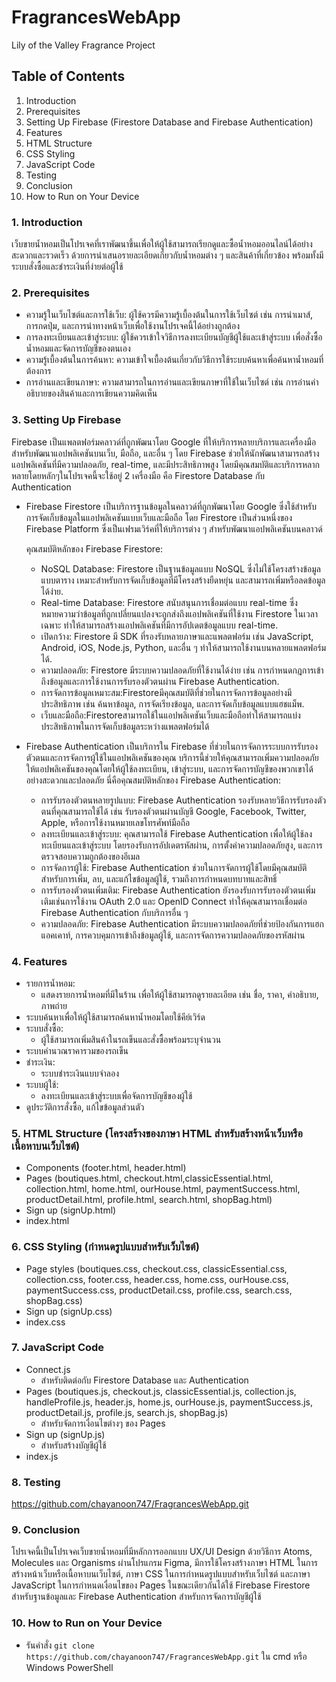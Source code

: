 ﻿# FragrancesWebApp
 Lily of the Valley Fragrance Project

 ## Table of Contents
  1. Introduction
  2. Prerequisites 
  3. Setting Up Firebase (Firestore Database and Firebase Authentication)
  4. Features
  5. HTML Structure
  6. CSS Styling
  7. JavaScript Code
  8. Testing
  9. Conclusion
  10. How to Run on Your Device

### 1. Introduction
เว็บขายน้ำหอมเป็นโปรเจคที่เราพัฒนาขึ้นเพื่อให้ผู้ใช้สามารถเรียกดูและซื้อน้ำหอมออนไลน์ได้อย่างสะดวกและรวดเร็ว ด้วยการนำเสนอรายละเอียดเกี่ยวกับน้ำหอมต่าง ๆ และสินค้าที่เกี่ยวข้อง พร้อมทั้งมีระบบสั่งซื้อและชำระเงินที่ง่ายต่อผู้ใช้

### 2. Prerequisites
  - ความรู้ในเว็บไซต์และการใช้เว็บ: ผู้ใช้ควรมีความรู้เบื้องต้นในการใช้เว็บไซต์ เช่น การนำเมาส์, การกดปุ่ม, และการนำทางหน้าเว็บเพื่อใช้งานโปรเจคนี้ได้อย่างถูกต้อง
  - การลงทะเบียนและเข้าสู่ระบบ: ผู้ใช้ควรเข้าใจวิธีการลงทะเบียนบัญชีผู้ใช้และเข้าสู่ระบบ เพื่อสั่งซื้อน้ำหอมและจัดการบัญชีของตนเอง
  - ความรู้เบื้องต้นในการค้นหา: ความเข้าใจเบื้องต้นเกี่ยวกับวิธีการใช้ระบบค้นหาเพื่อค้นหาน้ำหอมที่ต้องการ
  - การอ่านและเขียนภาษา: ความสามารถในการอ่านและเขียนภาษาที่ใช้ในเว็บไซต์ เช่น การอ่านคำอธิบายของสินค้าและการเขียนความคิดเห็น

### 3. Setting Up Firebase
Firebase เป็นแพลตฟอร์มคลาวด์ที่ถูกพัฒนาโดย Google ที่ให้บริการหลายบริการและเครื่องมือสำหรับพัฒนาแอปพลิเคชันบนเว็บ, มือถือ, และอื่น ๆ โดย Firebase ช่วยให้นักพัฒนาสามารถสร้างแอปพลิเคชันที่มีความปลอดภัย, real-time, และมีประสิทธิภาพสูง โดยมีคุณสมบัติและบริการหลากหลายโดยหลักๆในโปรเจคนี้จะใช้อยู่ 2 เครื่องมือ คือ Firestore Database กับ Authentication
- Firebase Firestore เป็นบริการฐานข้อมูลในคลาวด์ที่ถูกพัฒนาโดย Google ซึ่งใช้สำหรับการจัดเก็บข้อมูลในแอปพลิเคชันแบบเว็บและมือถือ โดย Firestore เป็นส่วนหนึ่งของ Firebase Platform ซึ่งเป็นเฟรมเวิร์คที่ให้บริการต่าง ๆ สำหรับพัฒนาแอปพลิเคชันบนคลาวด์


    คุณสมบัติหลักของ Firebase Firestore:
    - NoSQL Database: Firestore เป็นฐานข้อมูลแบบ NoSQL ซึ่งไม่ใช้โครงสร้างข้อมูลแบบตาราง เหมาะสำหรับการจัดเก็บข้อมูลที่มีโครงสร้างยืดหยุ่น และสามารถเพิ่มหรือลดข้อมูลได้ง่าย.
    - Real-time Database: Firestore สนับสนุนการเชื่อมต่อแบบ real-time ซึ่งหมายความว่าข้อมูลที่ถูกเปลี่ยนแปลงจะถูกส่งถึงแอปพลิเคชันที่ใช้งาน Firestore ในเวลาเฉพาะ ทำให้สามารถสร้างแอปพลิเคชันที่มีการอัปเดตข้อมูลแบบ real-time.
    - เปิดกว้าง: Firestore มี SDK ที่รองรับหลายภาษาและแพลตฟอร์ม เช่น JavaScript, Android, iOS, Node.js, Python, และอื่น ๆ ทำให้สามารถใช้งานบนหลายแพลตฟอร์มได้.
    - ความปลอดภัย: Firestore มีระบบความปลอดภัยที่ใช้งานได้ง่าย เช่น การกำหนดกฎการเข้าถึงข้อมูลและการใช้งานการรับรองตัวตนผ่าน Firebase Authentication.
    - การจัดการข้อมูลเหมาะสม:Firestoreมีคุณสมบัติที่ช่วยในการจัดการข้อมูลอย่างมีประสิทธิภาพ เช่น ค้นหาข้อมูล, การจัดเรียงข้อมูล, และการจัดเก็บข้อมูลแบบแฮชแม็พ.
    - เว็บและมือถือ:Firestoreสามารถใช้ในแอปพลิเคชันเว็บและมือถือทำให้สามารถแบ่งประสิทธิภาพในการจัดเก็บข้อมูลระหว่างแพลตฟอร์มได้
- Firebase Authentication เป็นบริการใน Firebase ที่ช่วยในการจัดการระบบการรับรองตัวตนและการจัดการผู้ใช้ในแอปพลิเคชันของคุณ บริการนี้ช่วยให้คุณสามารถเพิ่มความปลอดภัยให้แอปพลิเคชันของคุณโดยให้ผู้ใช้ลงทะเบียน, เข้าสู่ระบบ, และการจัดการบัญชีของพวกเขาได้อย่างสะดวกและปลอดภัย นี่คือคุณสมบัติหลักของ Firebase Authentication:
  - การรับรองตัวตนหลายรูปแบบ: Firebase Authentication รองรับหลายวิธีการรับรองตัวตนที่คุณสามารถใช้ได้ เช่น รับรองตัวตนผ่านบัญชี Google, Facebook, Twitter, Apple, หรือการใช้งานหมายเลขโทรศัพท์มือถือ
  - ลงทะเบียนและเข้าสู่ระบบ: คุณสามารถใช้ Firebase Authentication เพื่อให้ผู้ใช้ลงทะเบียนและเข้าสู่ระบบ โดยรองรับการอัปเดตรหัสผ่าน, การตั้งค่าความปลอดภัยสูง, และการตรวจสอบความถูกต้องของอีเมล
  - การจัดการผู้ใช้: Firebase Authentication ช่วยในการจัดการผู้ใช้โดยมีคุณสมบัติสำหรับการเพิ่ม, ลบ, และแก้ไขข้อมูลผู้ใช้, รวมถึงการกำหนดบทบาทและสิทธิ์
  - การรับรองตัวตนเพิ่มเติม: Firebase Authentication ยังรองรับการรับรองตัวตนเพิ่มเติมเช่นการใช้งาน OAuth 2.0 และ OpenID Connect ทำให้คุณสามารถเชื่อมต่อ Firebase Authentication กับบริการอื่น ๆ
  - ความปลอดภัย: Firebase Authentication มีระบบความปลอดภัยที่ช่วยป้องกันการแฮกแอคเคาท์, การควบคุมการเข้าถึงข้อมูลผู้ใช้, และการจัดการความปลอดภัยของรหัสผ่าน

### 4. Features
- รายการน้ำหอม:
  - แสดงรายการน้ำหอมที่มีในร้าน เพื่อให้ผู้ใช้สามารถดูรายละเอียด เช่น ชื่อ, ราคา, คำอธิบาย, ภาพถ่าย
- ระบบค้นหาเพื่อให้ผู้ใช้สามารถค้นหาน้ำหอมโดยใช้คีย์เวิร์ด
- ระบบสั่งซื้อ:
  - ผู้ใช้สามารถเพิ่มสินค้าในรถเข็นและสั่งซื้อพร้อมระบุจำนวน
- ระบบคำนวณราคารวมของรถเข็น
- ชำระเงิน:
  - ระบบชำระเงินแบบจำลอง
- ระบบผู้ใช้:
  - ลงทะเบียนและเข้าสู่ระบบเพื่อจัดการบัญชีของผู้ใช้
- ดูประวัติการสั่งซื้อ, แก้ไขข้อมูลส่วนตัว

### 5. HTML Structure (โครงสร้างของภาษา HTML สำหรับสร้างหน้าเว็บหรือเนื้อหาบนเว็บไซต์)
- Components (footer.html, header.html)
- Pages (boutiques.html, checkout.html,classicEssential.html, collection.html, home.html, ourHouse.html, paymentSuccess.html, productDetail.html, profile.html, search.html, shopBag.html)
- Sign up (signUp.html)
- index.html

### 6. CSS Styling (กำหนดรูปแบบสำหรับเว็บไซต์)
- Page styles (boutiques.css, checkout.css, classicEssential.css, collection.css, footer.css, header.css, home.css, ourHouse.css, paymentSuccess.css, productDetail.css, profile.css, search.css, shopBag.css)
- Sign up (signUp.css)
- index.css

### 7. JavaScript Code
- Connect.js
  - สำหรับติดต่อกับ Firestore Database และ Authentication
- Pages (boutiques.js, checkout.js, classicEssential.js, collection.js, handleProfile.js, header.js, home.js, ourHouse.js, paymentSuccess.js, productDetail.js, profile.js, search.js, shopBag.js)
  - สำหรับจัดการเงื่อนไขต่างๆ ของ Pages
- Sign up (signUp.js)
  - สำหรับสร้างบัญชีผู้ใช้
- index.js

### 8. Testing
https://github.com/chayanoon747/FragrancesWebApp.git

### 9. Conclusion
โปรเจคนี้เป็นโปรเจคเว็บขายน้ำหอมที่มีหลักการออกแบบ UX/UI Design ด้วยวิธีการ Atoms, Molecules และ Organisms ผ่านโปรแกรม Figma, มีการใช้โครงสร้างภาษา HTML ในการสร้างหน้าเว็บหรือเนื้อหาบนเว็บไซต์, ภาษา CSS ในการกำหนดรูปแบบสำหรับเว็บไซต์ และภาษา JavaScript ในการกำหนดเงื่อนไขของ Pages ในขณะเดียวกันได้ใช้
Firebase Firestore สำหรับฐานข้อมูลและ Firebase Authentication สำหรับการจัดการบัญชีผู้ใช้

### 10. How to Run on Your Device
- รันคำสั่ง ``` git clone https://github.com/chayanoon747/FragrancesWebApp.git ``` ใน cmd หรือ Windows PowerShell




